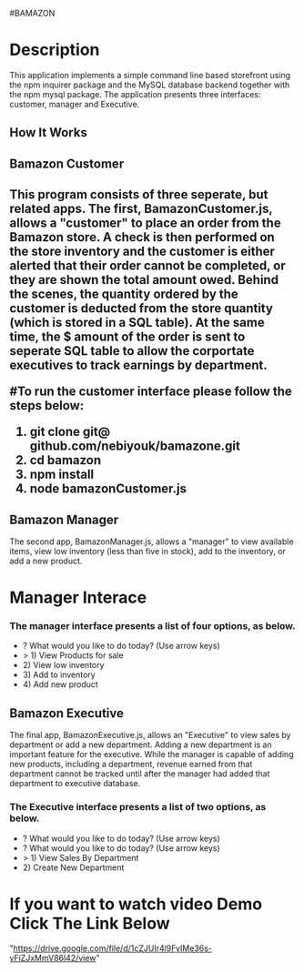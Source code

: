 #BAMAZON
<h1>Description</h1>
<p>This application implements a simple command line based storefront using the npm inquirer package and the MySQL database backend together with the npm mysql package. The application presents three interfaces: customer, manager and Executive.</p>

<h2>How It Works</h2>

<h2>Bamazon Customer<h2>
<p>This program consists of three seperate, but related apps. The first, BamazonCustomer.js, allows a "customer" to place an order from the Bamazon store. A check is then performed on the store inventory and the customer is either alerted that their order cannot be completed, or they are shown the total amount owed. Behind the scenes, the quantity ordered by the customer is deducted from the store quantity (which is stored in a SQL table). At the same time, the $ amount of the order is sent to seperate SQL table to allow the corportate executives to track earnings by department.</p>

#To run the customer interface please follow the steps below:
<ol>
<li>git clone git@ github.com/nebiyouk/bamazone.git</li>
<li>cd bamazon</li>
<li>npm install</li>
<li>node bamazonCustomer.js</li>
</ol>
<h2>Bamazon Manager</h2>
<p>The second app, BamazonManager.js, allows a "manager" to view available items, view low inventory (less than five in stock), add to the inventory, or add a new product.<p>

<h1>Manager Interace</h1>

<h3>The manager interface presents a list of four options, as below.</h3>

<ul>
  <li> ? What would you like to do today? (Use arrow keys)</li>
  <li> > 1) View Products for sale </li>
  <li>   2) View low inventory</li>
  <li>   3) Add to inventory </li>
  <li>   4) Add new product </li>
 </ul>

<h2>Bamazon Executive</h2>

<p>The final app, BamazonExecutive.js, allows an "Executive" to view sales by department or add a new department. Adding a new department is an important feature for the executive. While the manager is capable of adding new products, including a department, revenue earned from that department cannot be tracked until after the manager had added that department to executive database.</p>

<h3>The Executive interface presents a list of two options, as below.</h3>
<ul>
<li> ? What would you like to do today? (Use arrow keys)</li>
<li> ? What would you like to do today? (Use arrow keys)</li>
<li> > 1) View Sales By Department</li>
<li>   2) Create New Department</li>
</ul>
<h1>If you want to watch video Demo Click The Link Below</h1>

"https://drive.google.com/file/d/1cZJUIr4l9FyIMe36s-yFiZJxMmV86l42/view"
